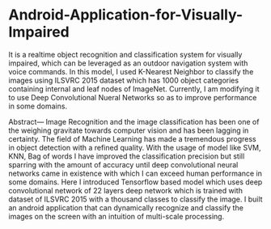 # Android-Application-for-Visually-Impaired

It is a realtime object recognition and classification system for visually impaired, which can be leveraged as an outdoor navigation system with voice commands. In this model, I used K-Nearest Neighbor to classify the images using ILSVRC 2015 dataset which has 1000 object categories containing internal and leaf nodes of ImageNet. Currently, I am modifying it to use Deep Convolutional Nueral Networks so as to improve performance in some domains.

Abstract— Image Recognition and the image classification has been one of the weighing gravitate towards computer vision and has been lagging in certainty. The field of Machine Learning has made a tremendous progress in object detection with a refined quality. With the usage of model like SVM, KNN, Bag of words I have improved the classification precision but still sparring with the amount of accuracy until deep convolutional neural networks came in existence with which I can exceed human performance in some domains. Here I introduced Tensorflow based model which uses deep convolutional network of 22 layers deep network which is trained with dataset of ILSVRC 2015 with a thousand classes to classify the image. I built an android application that can dynamically recognize and classify the images on the screen with an intuition of multi-scale processing.

